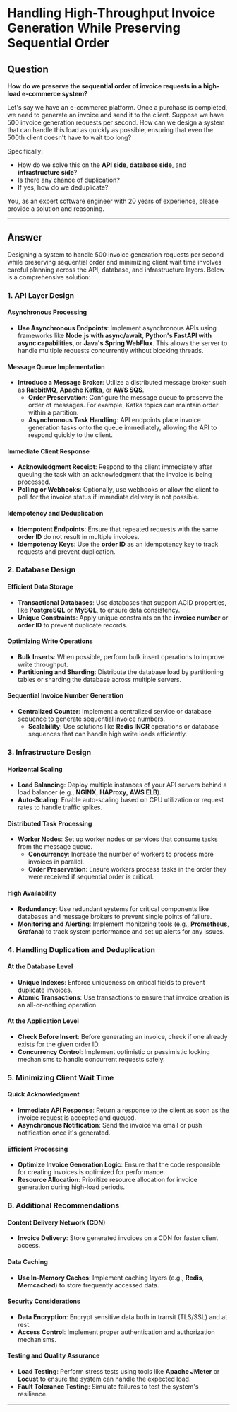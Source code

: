 # Handling High-Throughput Invoice Generation While Preserving Sequential Order

## Question

**How do we preserve the sequential order of invoice requests in a high-load e-commerce system?**

Let's say we have an e-commerce platform. Once a purchase is completed, we need to generate an invoice and send it to the client. Suppose we have 500 invoice generation requests per second. How can we design a system that can handle this load as quickly as possible, ensuring that even the 500th client doesn't have to wait too long?

Specifically:

- How do we solve this on the **API side**, **database side**, and **infrastructure side**?
- Is there any chance of duplication?
- If yes, how do we deduplicate?

You, as an expert software engineer with 20 years of experience, please provide a solution and reasoning.

---

## Answer

Designing a system to handle 500 invoice generation requests per second while preserving sequential order and minimizing client wait time involves careful planning across the API, database, and infrastructure layers. Below is a comprehensive solution:

### 1. API Layer Design

#### **Asynchronous Processing**

- **Use Asynchronous Endpoints**: Implement asynchronous APIs using frameworks like **Node.js with async/await**, **Python's FastAPI with async capabilities**, or **Java's Spring WebFlux**. This allows the server to handle multiple requests concurrently without blocking threads.

#### **Message Queue Implementation**

- **Introduce a Message Broker**: Utilize a distributed message broker such as **RabbitMQ**, **Apache Kafka**, or **AWS SQS**.
  - **Order Preservation**: Configure the message queue to preserve the order of messages. For example, Kafka topics can maintain order within a partition.
  - **Asynchronous Task Handling**: API endpoints place invoice generation tasks onto the queue immediately, allowing the API to respond quickly to the client.

#### **Immediate Client Response**

- **Acknowledgment Receipt**: Respond to the client immediately after queuing the task with an acknowledgment that the invoice is being processed.
- **Polling or Webhooks**: Optionally, use webhooks or allow the client to poll for the invoice status if immediate delivery is not possible.

#### **Idempotency and Deduplication**

- **Idempotent Endpoints**: Ensure that repeated requests with the same **order ID** do not result in multiple invoices.
- **Idempotency Keys**: Use the **order ID** as an idempotency key to track requests and prevent duplication.

### 2. Database Design

#### **Efficient Data Storage**

- **Transactional Databases**: Use databases that support ACID properties, like **PostgreSQL** or **MySQL**, to ensure data consistency.
- **Unique Constraints**: Apply unique constraints on the **invoice number** or **order ID** to prevent duplicate records.

#### **Optimizing Write Operations**

- **Bulk Inserts**: When possible, perform bulk insert operations to improve write throughput.
- **Partitioning and Sharding**: Distribute the database load by partitioning tables or sharding the database across multiple servers.

#### **Sequential Invoice Number Generation**

- **Centralized Counter**: Implement a centralized service or database sequence to generate sequential invoice numbers.
  - **Scalability**: Use solutions like **Redis INCR** operations or database sequences that can handle high write loads efficiently.

### 3. Infrastructure Design

#### **Horizontal Scaling**

- **Load Balancing**: Deploy multiple instances of your API servers behind a load balancer (e.g., **NGINX**, **HAProxy**, **AWS ELB**).
- **Auto-Scaling**: Enable auto-scaling based on CPU utilization or request rates to handle traffic spikes.

#### **Distributed Task Processing**

- **Worker Nodes**: Set up worker nodes or services that consume tasks from the message queue.
  - **Concurrency**: Increase the number of workers to process more invoices in parallel.
  - **Order Preservation**: Ensure workers process tasks in the order they were received if sequential order is critical.

#### **High Availability**

- **Redundancy**: Use redundant systems for critical components like databases and message brokers to prevent single points of failure.
- **Monitoring and Alerting**: Implement monitoring tools (e.g., **Prometheus**, **Grafana**) to track system performance and set up alerts for any issues.

### 4. Handling Duplication and Deduplication

#### **At the Database Level**

- **Unique Indexes**: Enforce uniqueness on critical fields to prevent duplicate invoices.
- **Atomic Transactions**: Use transactions to ensure that invoice creation is an all-or-nothing operation.

#### **At the Application Level**

- **Check Before Insert**: Before generating an invoice, check if one already exists for the given order ID.
- **Concurrency Control**: Implement optimistic or pessimistic locking mechanisms to handle concurrent requests safely.

### 5. Minimizing Client Wait Time

#### **Quick Acknowledgment**

- **Immediate API Response**: Return a response to the client as soon as the invoice request is accepted and queued.
- **Asynchronous Notification**: Send the invoice via email or push notification once it's generated.

#### **Efficient Processing**

- **Optimize Invoice Generation Logic**: Ensure that the code responsible for creating invoices is optimized for performance.
- **Resource Allocation**: Prioritize resource allocation for invoice generation during high-load periods.

### 6. Additional Recommendations

#### **Content Delivery Network (CDN)**

- **Invoice Delivery**: Store generated invoices on a CDN for faster client access.

#### **Data Caching**

- **Use In-Memory Caches**: Implement caching layers (e.g., **Redis**, **Memcached**) to store frequently accessed data.

#### **Security Considerations**

- **Data Encryption**: Encrypt sensitive data both in transit (TLS/SSL) and at rest.
- **Access Control**: Implement proper authentication and authorization mechanisms.

#### **Testing and Quality Assurance**

- **Load Testing**: Perform stress tests using tools like **Apache JMeter** or **Locust** to ensure the system can handle the expected load.
- **Fault Tolerance Testing**: Simulate failures to test the system's resilience.

---
